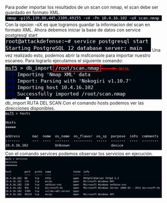 Para poder importar los resultados de un scan con nmap, el scan debe ser guardado en formato XML.
![](../../Images/Pasted%20image%2020231211162538.png)
Con la opcion -oX es que logramos guardar la informacion del scan en formato XML.
Ahora debemos iniciar la base de datos con
	service postgresql start
![](../../Images/Pasted%20image%2020231211162713.png)
Una vez realizado esto, podemos abrir la msfconsole para importar nuestro escaneo.
Para lograrlo ejecutamos el siguiente comando:
![](../../Images/Pasted%20image%2020231211162838.png)
	db_import RUTA DEL SCAN
Con el comando hosts podemos ver las direcciones disponibles.
![](../../Images/Pasted%20image%2020231211163001.png)Con el comando services podemos observar los servicios en ejecución.
![](../../Images/Pasted%20image%2020231211163024.png)
